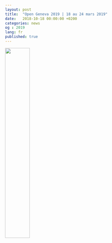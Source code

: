 ```yaml
---
layout: post
title:  "Open Geneva 2019 | 18 au 24 mars 2019"
date:   2018-10-18 00:00:00 +0200
categories: news
og : 2019
lang: fr
published: true
---
```


<img src="{{ site.baseurl }}/images/logo_opengeneva_title_baseline_eng.png" width="40%" alt="" class="imgspace" />
